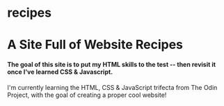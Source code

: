 # recipes

<h1> 
    A Site Full of Website Recipes
</h1>

<h4>
    The goal of this site is to put my HTML skills to the test -- then revisit it once I've learned CSS & Javascript.
</h4>

<p>I'm currently learning the HTML, CSS & JavaScript trifecta from The Odin Project, with the goal of creating a proper cool website!</p>